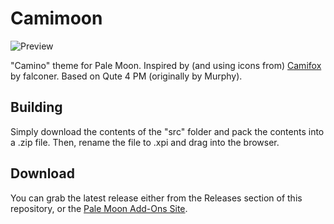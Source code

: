# Camimoon
![Preview](http://i64.tinypic.com/x5e1oh.png)

"Camino" theme for Pale Moon. Inspired by (and using icons from) [Camifox](https://addons.mozilla.org/firefox/addon/camifox/) by falconer. Based on Qute 4 PM (originally by Murphy).

## Building
Simply download the contents of the "src" folder  and pack the contents into a .zip file. Then, rename the file to .xpi and drag into the browser.

## Download
You can grab the latest release either from the Releases section of this repository, or the [Pale Moon Add-Ons Site](https://addons.palemoon.org/themes/complete/camimoon/).

